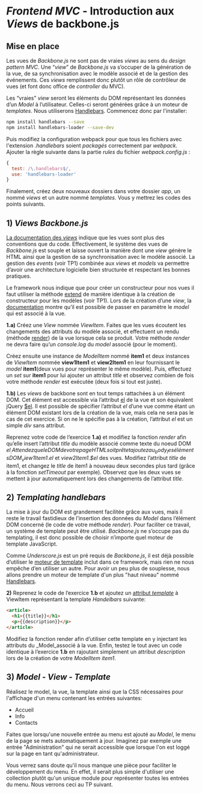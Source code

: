 # *Frontend MVC* - Introduction aux  *Views*   de backbone.js

## Mise en place
 Les vues de  _Backbone.js_  ne sont pas de vraies  _views_  au sens du  _design pattern MVC_. Une “_view_” de  _Backbone.js_  va s’occuper de la génération de la vue, de sa synchronisation avec le modèle associé et de la gestion des événements. Ces  _views_  remplissent donc plutôt un rôle de contrôleur  de vues (et font donc office de *controller* du MVC).  
 
 Les “vraies”  _view_  seront les éléments du DOM représentant les données d’un  _Model_  à l’utilisateur. Celles-ci seront générées grâce à un moteur de *templates*. Nous utiliserons [Handlebars](https://handlebarsjs.com/). Commencez donc par l'installer: 
 ```bash
 npm install handlebars --save
 npm install handlebars-loader --save-dev
```

Puis modifiez la configuration webpack pour que tous les fichiers  avec l'extension *.handlebars* soient *packagés* correctement par *webpack*. Ajouter la règle suivante dans la partie *rules* du fichier *webpack.config.js* :

```js
{
  test: /\.handlebars$/,
  use: 'handlebars-loader'
}
``` 
Finalement, créez deux nouveaux dossiers dans votre dossier *app*, un nommé *views* et un autre nommé *templates*.  Vous y mettrez les codes des points suivants.

## 1)  _Views Backbone.js_

[La documentation des  _views_](http://backbonejs.org/#View)  indique que les vues sont plus des conventions que du code. Effectivement, le système des vues de  _Backbone.js_  est souple et laisse ouvert la manière dont une  _view_  génère le HTML ainsi que la gestion de sa synchronisation avec le modèle associé. La gestion des  _events_  (voir TP1) combinée aux  _views_  et  _models_  va permettre d’avoir une architecture logicielle bien structurée et respectant les bonnes pratiques.

Le framework nous indique que pour créer un constructeur pour nos vues il faut utiliser la méthode  [extend](http://backbonejs.org/#View-extend)  de manière identique à la création de constructeur pour les modèles (voir TP1). Lors de la création d’une  _view_, la  [documentation](http://backbonejs.org/#View-constructor)  montre qu’il est possible de passer en paramètre le  _model_  qui est associé à la vue.

**1.a)**  Créez une  _View_  nommée  _ViewItem_. Faites que les vues écoutent les changements des attributs du modèle associé, et effectuent un rendu (méthode  [render](http://backbonejs.org/#View-render)) de la vue lorsque cela se produit. Votre méthode  _render_  ne devra faire qu’un  _console.log_  du  _model_ associé (pour le moment).

Créez ensuite une instance de  _ModelItem_  nommé  **item1**  et deux instances de  _ViewItem_  nommée **view1Item1** et **view2Item1** en leur fournissant le  _model_  **item1**(deux vues pour représenter le même modèle). Puis, effectuez un  _set_  sur **item1** pour lui ajouter un attribut  _title_  et observez combien de fois votre méthode  _render_  est exécutée (deux fois si tout est juste).

**1.b)**  Les  _views_  de backbone sont en tout temps rattachées à un élément DOM. Cet élément est accessible via l’attribut  [el](http://backbonejs.org/#View-el)  de la vue et son équivalent jQuery  [$el](http://backbonejs.org/#View-%24el). Il est possible de spécifier l’attribut  _el_  d’une vue comme étant un élément DOM existant lors de la création de la vue, mais cela ne sera pas le cas de cet exercice. Si on ne le spécifie pas à la création, l’attribut  _el_  est un simple _div_ sans attribut.

Reprenez votre code de l’exercice  **1.a)**  et modifiez la fonction  _render_  afin qu’elle insert l’attribut  _title_  du modèle associé comme texte du noeud DOM  _$el_. Attendez que le DOM de votre page HTML soit prêt et ajoutez au  _body_  les éléments DOM  _view1Item1.$el_  et  _view2Item1.$el_  des vues. Modifiez l’attribut  _title_  de item1, et changez le  _title_  de item1 à nouveau deux secondes plus tard (grâce à la fonction *setTimeout* par exemple). Observez que les deux vues se mettent à jour automatiquement lors des changements de l’attribut  _title_.

## 2)  _Templating handlebars_

La mise à jour du DOM est grandement facilitée grâce aux vues, mais il reste le travail fastidieux de l’insertion des données du  _Model_  dans l’élément DOM concerné (le code de votre méthode  _render_). Pour faciliter ce travail, un système de template peut être utilisé.  _Backbone.js_  ne s’occupe pas du templating, il est donc possible de choisir n’importe quel moteur de template JavaScript.

Comme  _Underscore.js_  est un pré requis de  _Backbone.js_, il est déjà possible d’utiliser le  [moteur de template](http://underscorejs.org/#template)  inclut dans ce framework, mais rien ne nous empêche d’en utiliser un autre. Pour avoir un peu plus de souplesse, nous allons prendre un moteur de template d'un plus "haut niveau" nommé  [Handlebars](http://handlebarsjs.com/). 

**2)**  Reprenez le code de l’exercice  **1.b**  et ajoutez un  [attribut  _template_](http://backbonejs.org/#View-template)  à ViewItem représentant la template  _Handelbars_  suivante:

```html
<article>
  <h1>{{title}}</h1>
  <p>{{description}}</p>
</article>
```

Modifiez la fonction render afin d’utiliser cette template en y injectant les attributs du  _Model_associé à la vue. Enfin, testez le tout avec un code identique à l’exercice  **1.b**  en rajoutant simplement un attribut  _description_  lors de la création de votre  _ModelItem item1_.


## 3)  _Model - View - Template_

Réalisez le model, la vue, la template ainsi que la CSS nécessaires pour l'affichage d'un menu contenant les entrées suivantes:

-   Accueil
-   Info
-   Contacts

Faites que lorsqu'une nouvelle entrée au menu est ajouté au  _Model_, le menu de la page se mets automatiquement à jour. Imaginez par exemple une entrée "Administration" qui ne serait accessible que lorsque l'on est loggé sur la page en tant qu'administrateur.

Vous verrez sans doute qu'il nous manque une pièce pour faciliter le développement du menu. En effet, il serait plus simple d'utiliser une collection plutôt qu'un unique module pour représenter toutes les entrées du menu. Nous verrons ceci au TP suivant.
<!--stackedit_data:
eyJoaXN0b3J5IjpbLTE3ODM3NDU4NzZdfQ==
-->